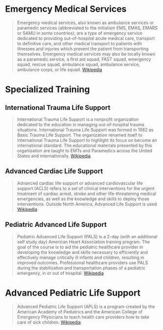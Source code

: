 # Emergency Medical Services

> Emergency medical services, also known as ambulance services or paramedic services (abbreviated to the initialism EMS, EMAS, EMARS or SAMU in some countries), are a type of emergency service dedicated to providing out-of-hospital acute medical care, transport to definitive care, and other medical transport to patients with illnesses and injuries which prevent the patient from transporting themselves. Emergency medical services may also be locally known as a paramedic service, a first aid squad, FAST squad, emergency squad, rescue squad, ambulance squad, ambulance service, ambulance corps, or life squad. [Wikipedia](https://en.wikipedia.org/wiki/Emergency_medical_services)

# Specialized Training

## International Trauma Life Support

> International Trauma Life Support is a nonprofit organization dedicated to the education in managing out-of-hospital trauma situations. International Trauma Life Support was formed in 1982 as Basic Trauma Life Support. The organization renamed itself to International Trauma Life Support to highlight its focus on become an international standard. The educational materials presented by this organization are taught to EMTs and Paramedics across the United States and internationally. [Wikipedia](https://en.wikipedia.org/wiki/International_Trauma_Life_Support)

## Advanced Cardiac Life Support

> Advanced cardiac life support or advanced cardiovascular life support (ACLS) refers to a set of clinical interventions for the urgent treatment of cardiac arrest, stroke and other life-threatening medical emergencies, as well as the knowledge and skills to deploy those interventions. Outside North America, Advanced Life Support is used. [Wikipedia](https://en.wikipedia.org/wiki/Advanced_cardiac_life_support)

## Pediatric Advanced Life Support

> Pediatric Advanced Life Support (PALS) is a 2-day (with an additional self study day) American Heart Association training program. The goal of the course is to aid the pediatric healthcare provider in developing the knowledge and skills necessary to efficiently and effectively manage critically ill infants and children, resulting in improved outcomes. Professional healthcare providers use PALS during the stabilization and transportation phases of a pediatric emergency, in or out of hospital. [Wikipedia](https://en.wikipedia.org/wiki/Pediatric_advanced_life_support)

# Advanced Pediatric Life Support

> Advanced Pediatric Life Support (APLS) is a program created by the American Academy of Pediatrics and the American College of Emergency Physicians to teach health care providers how to take care of sick children. [Wikipedia](https://en.wikipedia.org/wiki/Advanced_Pediatric_Life_Support)